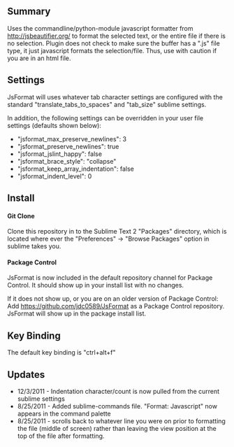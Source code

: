 ## Summary

Uses the commandline/python-module javascript formatter from http://jsbeautifier.org/ to format the selected text, 
or the entire file if there is no selection. Plugin does not check to make sure the buffer has a ".js" file type, 
it just javascript formats the selection/file. Thus, use with caution if you are in an html file.

## Settings
JsFormat will uses whatever tab character settings are configured with the standard "translate_tabs_to_spaces" and "tab_size" sublime settings.

In addition, the following settings can be overridden in your user file settings (defaults shown below):

* "jsformat_max_preserve_newlines": 3
* "jsformat_preserve_newlines": true
* "jsformat_jslint_happy": false
* "jsformat_brace_style": "collapse"
* "jsformat_keep_array_indentation": false
* "jsformat_indent_level": 0

## Install
#### Git Clone
Clone this repository in to the Sublime Text 2 "Packages" directory, which is located where ever the 
"Preferences" -> "Browse Packages" option in sublime takes you.

#### Package Control
JsFormat is now included in the default repository channel for Package Control. It should show up in your install list
with no changes.

If it does not show up, or you are on an older version of Package Control:
Add https://github.com/jdc0589/JsFormat as a Package Control repository. JsFormat will show up in the
package install list.


## Key Binding

The default key binding is "ctrl+alt+f"

## Updates
* 12/3/2011 - Indentation character/count is now pulled from the current sublime settings
* 8/25/2011 - Added sublime-commands file. "Format: Javascript" now appears in the command palette
* 8/25/2011 - scrolls back to whatever line you were on prior to formatting the file (middle of screen) rather than leaving the view position at the top of the file after formatting.